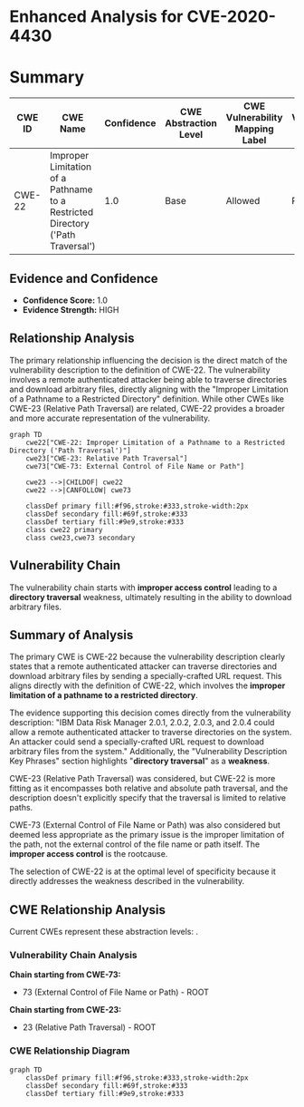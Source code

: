 # Enhanced Analysis for CVE-2020-4430

# Summary
| CWE ID | CWE Name | Confidence | CWE Abstraction Level | CWE Vulnerability Mapping Label | CWE-Vulnerability Mapping Notes |
|---|---|---|---|---|---|
| CWE-22 | Improper Limitation of a Pathname to a Restricted Directory ('Path Traversal') | 1.0 | Base | Allowed | Primary CWE |

## Evidence and Confidence

*   **Confidence Score:** 1.0
*   **Evidence Strength:** HIGH

## Relationship Analysis
The primary relationship influencing the decision is the direct match of the vulnerability description to the definition of CWE-22. The vulnerability involves a remote authenticated attacker being able to traverse directories and download arbitrary files, directly aligning with the "Improper Limitation of a Pathname to a Restricted Directory" definition. While other CWEs like CWE-23 (Relative Path Traversal) are related, CWE-22 provides a broader and more accurate representation of the vulnerability.

```mermaid
graph TD
    cwe22["CWE-22: Improper Limitation of a Pathname to a Restricted Directory ('Path Traversal')"]
    cwe23["CWE-23: Relative Path Traversal"]
    cwe73["CWE-73: External Control of File Name or Path"]
    
    cwe23 -->|CHILDOF| cwe22
    cwe22 -->|CANFOLLOW| cwe73
    
    classDef primary fill:#f96,stroke:#333,stroke-width:2px
    classDef secondary fill:#69f,stroke:#333
    classDef tertiary fill:#9e9,stroke:#333
    class cwe22 primary
    class cwe23,cwe73 secondary
```

## Vulnerability Chain
The vulnerability chain starts with **improper access control** leading to a **directory traversal** weakness, ultimately resulting in the ability to download arbitrary files.

## Summary of Analysis
The primary CWE is CWE-22 because the vulnerability description clearly states that a remote authenticated attacker can traverse directories and download arbitrary files by sending a specially-crafted URL request. This aligns directly with the definition of CWE-22, which involves the **improper limitation of a pathname to a restricted directory**.

The evidence supporting this decision comes directly from the vulnerability description: "IBM Data Risk Manager 2.0.1, 2.0.2, 2.0.3, and 2.0.4 could allow a remote authenticated attacker to traverse directories on the system. An attacker could send a specially-crafted URL request to download arbitrary files from the system." Additionally, the "Vulnerability Description Key Phrases" section highlights "**directory traversal**" as a **weakness**.

CWE-23 (Relative Path Traversal) was considered, but CWE-22 is more fitting as it encompasses both relative and absolute path traversal, and the description doesn't explicitly specify that the traversal is limited to relative paths.

CWE-73 (External Control of File Name or Path) was also considered but deemed less appropriate as the primary issue is the improper limitation of the path, not the external control of the file name or path itself. The **improper access control** is the rootcause.

The selection of CWE-22 is at the optimal level of specificity because it directly addresses the weakness described in the vulnerability.


## CWE Relationship Analysis

Current CWEs represent these abstraction levels: .


### Vulnerability Chain Analysis

**Chain starting from CWE-73:**
- 73 (External Control of File Name or Path) - ROOT


**Chain starting from CWE-23:**
- 23 (Relative Path Traversal) - ROOT



### CWE Relationship Diagram

```mermaid
graph TD
    classDef primary fill:#f96,stroke:#333,stroke-width:2px
    classDef secondary fill:#69f,stroke:#333
    classDef tertiary fill:#9e9,stroke:#333
```
